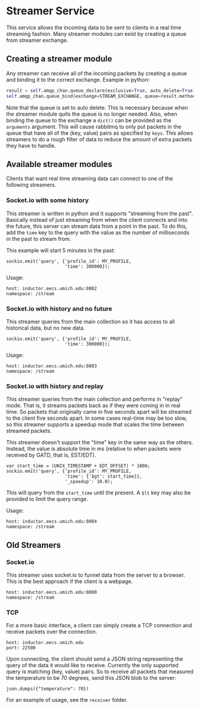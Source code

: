 Streamer Service
================

This service allows the incoming data to be sent to clients in a real time
streaming fashion. Many streamer modules can exist by creating a queue from
streamer exchange.


Creating a streamer module
--------------------------

Any streamer can receive all of the incoming packets by creating a queue and
binding it to the correct exchange. Example in python:

```python
result = self.amqp_chan.queue_declare(exclusive=True, auto_delete=True)
self.amqp_chan.queue_bind(exchange=STREAM_EXCHANGE, queue=result.method.queue, arguments=keys)
```

Note that the queue is set to auto delete. This is necessary because when the
streamer module quits the queue is no longer needed. Also, when binding the
queue to the exchange a `dict()` can be provided as the `arguments` argument.
This will cause rabbitmq to only put packets in the queue that have all of the
(key, value) pairs as specified by `keys`. This allows streamers to do a rough
filter of data to reduce the amount of extra packets they have to handle.


Available streamer modules
--------------------------

Clients that want real time streaming data can connect to one of the following
streamers.


### Socket.io with some history

This streamer is written in python and it supports
"streaming from the past". Basically instead of just streaming from when the
client connects and into the future, this server can stream data from a point
in the past. To do this, add the `time` key to the query with the value
as the number of milliseconds in the past to stream from.

This example will start 5 minutes in the past:

    sockio.emit('query', {'profile_id': MY_PROFILE,
	                      'time': 300000});

Usage:

    host: inductor.eecs.umich.edu:8082
    namespace: /stream



### Socket.io with history and no future

This streamer queries from the main collection so it has access
to all historical data, but no new data.

    sockio.emit('query', {'profile_id': MY_PROFILE,
	                      'time': 300000});

Usage:

    host: inductor.eecs.umich.edu:8083
    namespace: /stream


### Socket.io with history and replay

This streamer queries from the main collection and performs in 
"replay" mode. That is, it streams packets back as if they were coming
in in real time. So packets that originally came in five seconds apart will
be streamed to the client five seconds apart. In some cases real-time may
be too slow, so this streamer supports a speedup mode that scales the time
between streamed packets.

This streamer doesn't support the "time" key in the same way as the others.
Instead, the value is absolute time in ms (relative to when packets were received
by GATD, that is, EST/EDT).

    var start_time = (UNIX_TIMESTAMP + EDT_OFFSET) * 1000;
    sockio.emit('query', {'profile_id': MY_PROFILE,
	                      'time': {'$gt': start_time}},
	                      '_speedup': 10.0);

This will query from the `start_time` until the present. A `$lt` key may also
be provided to limit the query range.

Usage:

    host: inductor.eecs.umich.edu:8084
    namespace: /stream



Old Streamers
-------------

### Socket.io

This streamer uses socket.io to funnel data from the server to a browser. This
is the best approach if the client is a webpage.

    host: inductor.eecs.umich.edu:8080
    namespace: /stream


### TCP

For a more basic interface, a client can simply create a TCP connection
and receive packets over the connection.

    host: inductor.eecs.umich.edu
    port: 22500

Upon connecting, the client should send a JSON string representing the query
of the data it would like to receive. Currently the only supported query is
matching (key, value) pairs. So to receive all packets that measured the
temperature to be 70 degrees, send this JSON blob to the server:

    json.dumps({"temperature": 70})

For an example of usage, see the `receiver` folder.
